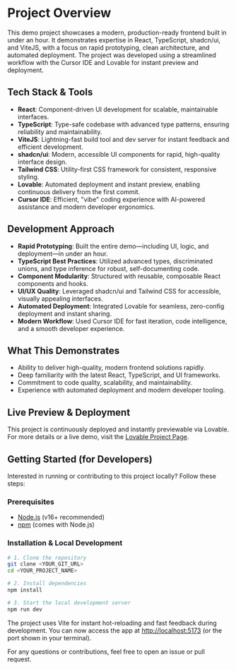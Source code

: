 # Project Overview

This demo project showcases a modern, production-ready frontend built in under an hour. It demonstrates expertise in React, TypeScript, shadcn/ui, and ViteJS, with a focus on rapid prototyping, clean architecture, and automated deployment. The project was developed using a streamlined workflow with the Cursor IDE and Lovable for instant preview and deployment.

## Tech Stack & Tools

- **React**: Component-driven UI development for scalable, maintainable interfaces.
- **TypeScript**: Type-safe codebase with advanced type patterns, ensuring reliability and maintainability.
- **ViteJS**: Lightning-fast build tool and dev server for instant feedback and efficient development.
- **shadcn/ui**: Modern, accessible UI components for rapid, high-quality interface design.
- **Tailwind CSS**: Utility-first CSS framework for consistent, responsive styling.
- **Lovable**: Automated deployment and instant preview, enabling continuous delivery from the first commit.
- **Cursor IDE**: Efficient, "vibe" coding experience with AI-powered assistance and modern developer ergonomics.

## Development Approach

- **Rapid Prototyping**: Built the entire demo—including UI, logic, and deployment—in under an hour.
- **TypeScript Best Practices**: Utilized advanced types, discriminated unions, and type inference for robust, self-documenting code.
- **Component Modularity**: Structured with reusable, composable React components and hooks.
- **UI/UX Quality**: Leveraged shadcn/ui and Tailwind CSS for accessible, visually appealing interfaces.
- **Automated Deployment**: Integrated Lovable for seamless, zero-config deployment and instant sharing.
- **Modern Workflow**: Used Cursor IDE for fast iteration, code intelligence, and a smooth developer experience.

## What This Demonstrates

- Ability to deliver high-quality, modern frontend solutions rapidly.
- Deep familiarity with the latest React, TypeScript, and UI frameworks.
- Commitment to code quality, scalability, and maintainability.
- Experience with automated deployment and modern developer tooling.

## Live Preview & Deployment

This project is continuously deployed and instantly previewable via Lovable. For more details or a live demo, visit the [Lovable Project Page](https://lovable.dev/projects/9a3a3c78-d31f-4c7b-94bd-d0fa61d03f19).

## Getting Started (for Developers)

Interested in running or contributing to this project locally? Follow these steps:

### Prerequisites

- [Node.js](https://nodejs.org/) (v16+ recommended)
- [npm](https://www.npmjs.com/) (comes with Node.js)

### Installation & Local Development

```sh
# 1. Clone the repository
git clone <YOUR_GIT_URL>
cd <YOUR_PROJECT_NAME>

# 2. Install dependencies
npm install

# 3. Start the local development server
npm run dev
```

The project uses Vite for instant hot-reloading and fast feedback during development. You can now access the app at [http://localhost:5173](http://localhost:5173) (or the port shown in your terminal).

For any questions or contributions, feel free to open an issue or pull request.
